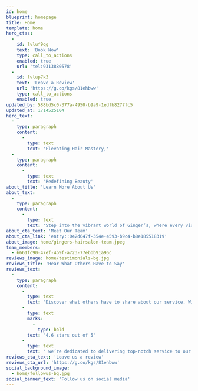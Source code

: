 ```yaml
---
id: home
blueprint: homepage
title: Home
template: home
hero_ctas:
  -
    id: lvluf9qg
    text: 'Book Now'
    type: call_to_actions
    enabled: true
    url: 'tel:9313880578'
  -
    id: lvlup7k3
    text: 'Leave a Review'
    url: 'https://g.co/kgs/81ehbww'
    type: call_to_actions
    enabled: true
updated_by: 588bd5c0-377a-4950-b9a9-1edfb8277fc5
updated_at: 1714525104
hero_text:
  -
    type: paragraph
    content:
      -
        type: text
        text: 'Elevating Hair Mastery,'
  -
    type: paragraph
    content:
      -
        type: text
        text: 'Redefining Beauty'
about_title: 'Learn More About Us'
about_text:
  -
    type: paragraph
    content:
      -
        type: text
        text: 'Step into the vibrant world of Ginger’s, where every visit is a celebration of beauty and self-care! Our full-service salon boasts a team of dedicated professionals who are not only skilled but also exude warmth and courtesy. With over 14 years of experience, we’re committed to delivering top-notch service in hair, nails, massage, and beyond. Whether you’re craving a bold new hairstyle or a relaxing massage, we’ve got you covered. Stop by and let us bring your dream look to life!'
about_cta_text: 'Meet Our Team'
about_cta_link: 'entry::042d647f-354e-4593-b9c4-b8e185518319'
about_image: home/gingers-hairsalon-team.jpeg
team_members:
  - 6661fc90-47ef-4b9f-a723-77ebbb91a96c
reviews_image: home/testimonials-bg.jpg
reviews_title: 'Hear What Others Have to Say'
reviews_text:
  -
    type: paragraph
    content:
      -
        type: text
        text: 'Discover what others have to share about our service. With an impressive rating of over '
      -
        type: text
        marks:
          -
            type: bold
        text: '4.6 stars out of 5'
      -
        type: text
        text: ' we’re dedicated to delivering top-notch service to our community. Join us and experience excellence firsthand!'
reviews_cta_text: 'Leave us a review'
reviews_cta_url: 'https://g.co/kgs/81ehbww'
social_background_image:
  - home/followus-bg.jpg
social_banner_text: 'Follow us on social media'
---
```

